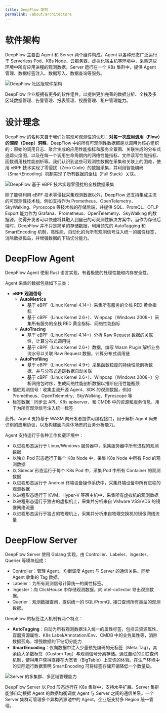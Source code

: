 ```yaml
---
title: DeepFlow 架构
permalink: /about/architecture
---
```


# 软件架构

DeepFlow 主要由 Agent 和 Server 两个组件构成。Agent 以各种形态广泛运行于 Serverless Pod、K8s Node、云服务器、虚拟化宿主机等环境中，采集这些环境中所有应用进程的观测数据。Server 运行在一个 K8s 集群中，提供 Agent 管理、数据标签注入、数据写入、数据查询等服务。

![DeepFlow 社区版软件架构](https://yunshan-guangzhou.oss-cn-beijing.aliyuncs.com/pub/pic/20240601665a96d382311.png)

DeepFlow 企业版拥有更多的软件组件，以提供更加完善的数据分析、全栈及多区域数据管理、告警管理、报表管理、视图管理、租户管理能力。

# 设计理念

DeepFlow 的名称来自于我们对实现可观测性的认知：**对每一次应用调用（Flow）的深度（Deep）洞察**。DeepFlow 中的所有可观测性数据都是以调用为核心组织的：原始的调用日志、聚合生成的应用性能指标和服务全景图、关联生成的分布式追踪火焰图，以及在每一个调用生命周期内的网络性能指标、文件读写性能指标、函数调用栈性能剖析等。我们认识到这些可观测性数据在采集和关联上的困难，使用 eBPF 技术实现了零侵扰（Zero Code）的数据采集，并利用智能编码（SmartEncoding）机制实现了所有数据的全栈（Full Stack）关联。

![DeepFlow 基于 eBPF 技术实现零侵扰的全栈数据采集](https://yunshan-guangzhou.oss-cn-beijing.aliyuncs.com/pub/pic/202311046546371f08829.png)

除了能够利用 eBPF 技术零侵扰采集观测数据以外，DeepFlow 还支持集成主流的可观测性技术栈，例如支持作为 Prometheus、OpenTelemetry、SkyWalking、Pyroscope 等技术栈的存储后端，并提供 SQL、PromQL、OTLP Export 能力作为 Grafana、Prometheus、OpenTelemetry、SkyWalking 的数据源，使得开发者可以快速将其融入到自己的可观测性解决方案中。当作为存储后端时，DeepFlow 并不只是简单的存储数据，利用领先的 AutoTagging 和 SmartEncoding 机制，高性能、自动化的为所有观测信号注入统一的属性标签，消除数据孤岛，并增强数据的下钻切分能力。

# DeepFlow Agent

DeepFlow Agent 使用 Rust 语言实现，有着极致的处理性能和内存安全性。

Agent 采集的数据包括如下三类：
- **eBPF 观测信号**
  - **AutoMetrics**
    - 基于 eBPF（Linux Kernel 4.14+）采集所有服务的全栈 RED 黄金指标
    - 基于 cBPF（Linux Kernel 2.6+）、Winpcap（Windows 2008+）采集所有服务的全栈 RED 黄金指标、网络性能指标
  - **AutoTracing**
    - 基于 eBPF（Linux Kernel 4.14+）分析 Raw Request 数据的关联性，计算分布式调用链
    - 基于 cBPF（Linux Kernel 2.6+）数据，编写 Wasm Plugin 解析业务流水号以关联 Raw Request 数据，计算分布式调用链
  - **AutoProfiling**
    - 基于 eBPF（Linux Kernel 4.9+）采集函数粒度的持续性能剖析数据，并与分布式追踪数据自动关联
    - 基于 cBPF（Linux Kernel 2.6+）、Winpcap（Windows 2008+）分析网络包时序，生成网络性能剖析数据以推断应用性能瓶颈
- 插桩观测信号：收集主流开源 Agent、SDK 的观测数据，例如 Prometheus、OpenTelemetry、SkyWalking、Pyroscope 等
- 标签数据：同步云 API、K8s apiserver、和 CMDB 中的资源和服务信息，用于为所有观测信号注入统一标签

此外，Agent 支持基于 WASM 向开发者提供可编程接口，用于解析 Agent 尚未识别的应用协议，以及构建面向具体场景的业务分析能力。

Agent 支持运行于各种工作负载环境中：
- 以进程形态运行于 Linux/Windows 服务器中，采集服务器中所有进程的观测数据
- 以独立 Pod 形态运行于每个 K8s Node 中，采集 K8s Node 中所有 Pod 的观测数据
- 以 Sidecar 形态运行于每个 K8s Pod 中，采集 Pod 中所有 Container 的观测数据
- 以进程形态运行于 Android 终端设备操作系统中，采集终端设备中所有进程的观测数据
- 以进程形态运行于 KVM、Hyper-V 等宿主机中，采集所有虚拟机的观测数据
- 以进程形态运行于独占的虚拟机上，采集并分析来自 VMware VSS/VDS 的镜像网络流量
- 以进程形态运行于独占的物理机上，采集并分析来自物理交换机的镜像网络流量

# DeepFlow Server

DeepFlow Server 使用 Golang 实现，由 Controller、Labeler、Ingester、Querier 等模块组成：
- Controller：管理 Agent、均衡调度 Agent 与 Server 的通信关系、同步 Agent 收集的 Tag 数据。
- Labeler：为所有观测信号计算统一的属性标签。
- Ingester：向 ClickHouse 中存储观测数据，向 otel-collector 导出观测数据。
- Querier：观测数据查询，提供统一的 SQL/PromQL 接口查询所有类型的观测数据。

DeepFlow 的标签注入机制有两个特点：
- **AutoTagging**：自动为所有观测数据注入统一的属性标签，包括云资源属性、容器资源属性、K8s Label/Annotation/Env、CMDB 中的业务属性等，消除数据孤岛，增强数据的下钻切分能力
- **SmartEncoding**：仅向数据中注入少量预先编码的元标签（Meta Tag），其余绝大多数标签（Custom Tag）与观测信号分离存储。通过自动的关联查询机制，使得用户获得直接在大宽表（BigTable）上查询的体验。在生产环境中的实际运行数据表明 SmartEncoding 可将标签存储开销降低一个数量级。

![Server 的多集群、多区域管理能力](./imgs/multi-cluster-and-multi-region.png?align=center)

DeepFlow Server 以 Pod 形态运行在 K8s 集群中，支持水平扩展。Server 集群能够自动根据 Agent 的数据均衡调度 Agent 与 Server 之间的通信关系。一个 Server 集群可管理多个异构资源池中的 Agent。企业版支持多 Region 统一管理。
